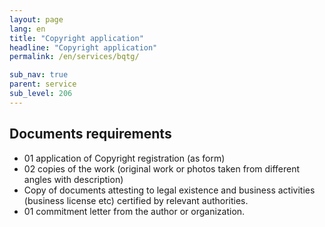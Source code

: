 ```yaml
---
layout: page
lang: en
title: "Copyright application"
headline: "Copyright application"
permalink: /en/services/bqtg/

sub_nav: true
parent: service
sub_level: 206
---
```


## Documents requirements
- 01 application of Copyright registration (as form)
- 02 copies of the work (original work or photos taken from different angles with description)
- Copy of documents attesting to legal existence and business activities (business license etc) certified by relevant authorities.  
- 01 commitment letter from the author or organization.
